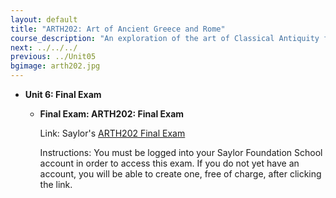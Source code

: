 ```yaml
---
layout: default
title: "ARTH202: Art of Ancient Greece and Rome"
course_description: "An exploration of the art of Classical Antiquity from the emergence of the Greek city-state to the expansion of Christianity in fourth-century Rome."
next: ../../../
previous: ../Unit05
bgimage: arth202.jpg
---
```

-   **Unit 6: Final Exam**  
    -   **Final Exam: ARTH202: Final Exam**

        Link: Saylor's [ARTH202 Final
        Exam](http://school.saylor.org/login/index.php)  
           
         Instructions: You must be logged into your Saylor Foundation
        School account in order to access this exam. If you do not yet
        have an account, you will be able to create one, free of charge,
        after clicking the link.
